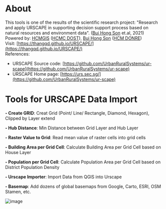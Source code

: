 # About
This tools is one of the results of the scientific research project: "Research and apply URSCAPE in supporting decision support process based on natural resources and environment data". ([Bui Hong Son](https://www.facebook.com/SHON.OGC) et.al, 2021)<br />
Powered by: [HCMGIS](https://hcmgis.vn/) ([HCMC DOST](https://dost.hochiminhcity.gov.vn/)), [Bui Hong Son](https://www.facebook.com/SHON.OGC) ([HCM DONRE](http://www.donre.hochiminhcity.gov.vn/))<br />
Visit: [https://thangqd.github.io/URSCAPE/](https://thangqd.github.io/URSCAPE/) <br />
References:<br />
- URSCAPE Source code: [https://github.com/UrbanRuralSystems/ur-scape](https://github.com/UrbanRuralSystems/ur-scape)
- URSCAPE Home page: [https://urs.sec.sg/](https://github.com/UrbanRuralSystems/ur-scape)<br />

# Tools for URSCAPE Data Import

**- Create GRID**: Creat Grid (Point/ Line/ Rectangle, Diamond, Hexagon), Clipped by Layer extend 


**- Hub Distance**: Min Distance between Grid Layer and Hub Layer 


**- Raster Value to Grid**: Read mean value of raster cells into grid cells 


**- Building Area per Grid Cell**: Calculate Building Area per Grid Cell based on House Layer 


**- Population per Grid Cell**: Calculate Population Area per Grid Cell based on District Population Density 


**- Urscape Importer**: Import Data from QGIS into Urscape


**- Basemap**: Add dozens of global basemaps from Google, Carto, ESRI, OSM Stamen, etc.

![image](https://user-images.githubusercontent.com/1776420/135017261-ae9c63a2-3e35-4003-baca-cb725533d61d.png)



